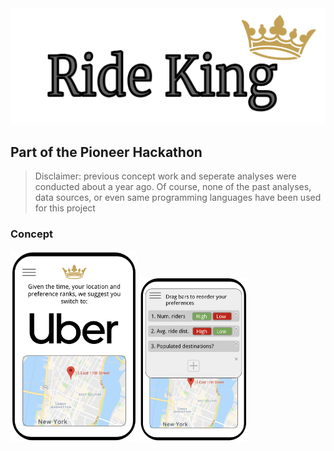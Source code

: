 <img src="https://github.com/sachaker/rideking/blob/master/img/logo.png">

Part of the Pioneer Hackathon
---
>Disclaimer: previous concept work and seperate analyses were conducted about a year ago. Of course, none of the past analyses, data sources, or even same programming languages have been used for this project

### Concept

<p float="left">
  <img src="https://github.com/sachaker/rideking/blob/master/img/concept1.png" width="40%">
  <img src="https://github.com/sachaker/rideking/blob/master/img/concept2.png" width="34.5%">
</p>
